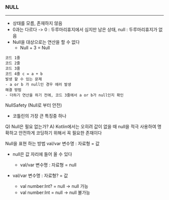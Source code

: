 ### NULL

***

- 상태를 모름, 존재하지 않음
- 0과는 다르다
  -> 0 : 두루마리휴지에서 심지만 남은 상태, null : 두루마리휴지가 없음
- Null을 대상으로는 연산을 할 수 없다
    - Null + 3 = Null

```    
코드 1줄
코드 2줄
코드 3줄
코드 4줄 c = a + b
발생 할 수 있는 문제
- a or b 가 null인 경우 에러 발생
해결 방법
- 더하기 연산을 하기 전에, 코드 3줄에서 a or b가 null인지 확인  
```

NullSafety (Null로 부터 안전)
- 코틀린의 가장 큰 특징중 하나

Q) Null은 필요 없는가?
A) Kotlin에서는 오히려 값이 없을 때 null을 적극 사용하여 명확하고 안전하게 코딩하기 위해서 꼭 필요한 존재이다

Null을 표현 하는 방법
val/var 변수명 : 자료형 = 값
- null은 값 자리에 들어 올 수 있다
  - val/var 변수명 : 자료형 = null

- val/var 변수명 : 자료형? = 값 
  - val number:Int? = null -> null 가능
  - val number:Int = null -> null 불가능